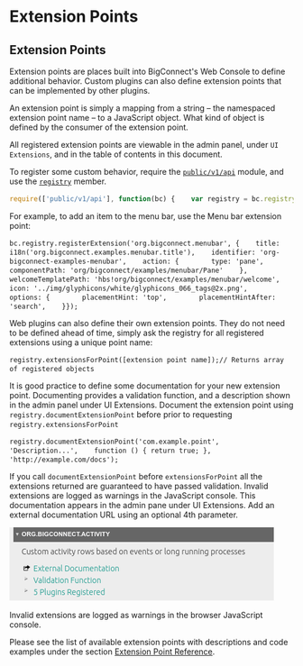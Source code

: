 # Extension Points

## Extension Points <a id="extension-points"></a>

Extension points are places built into BigConnect's Web Console to define additional behavior. Custom plugins can also define extension points that can be implemented by other plugins.

An extension point is simply a mapping from a string – the namespaced extension point name – to a JavaScript object. What kind of object is defined by the consumer of the extension point.

All registered extension points are viewable in the admin panel, under `UI Extensions`, and in the table of contents in this document.

To register some custom behavior, require the [`public/v1/api`](https://docs.bigconnect.io/~/drafts/-LQEgexO3YP4CDrrELDr/primary/javascript/module-public_v1_api.html) module, and use the [`registry`](https://docs.bigconnect.io/~/drafts/-LQEgexO3YP4CDrrELDr/primary/javascript/module-registry.html) member.

```javascript
require(['public/v1/api'], function(bc) {    var registry = bc.registry;    registry.registerExtension([extension point name], [extension point object])})
```

For example, to add an item to the menu bar, use the Menu bar extension point:

```text
bc.registry.registerExtension('org.bigconnect.menubar', {    title: i18n('org.bigconnect.examples.menubar.title'),    identifier: 'org-bigconnect-examples-menubar',    action: {        type: 'pane',        componentPath: 'org/bigconnect/examples/menubar/Pane'    },    welcomeTemplatePath: 'hbs!org/bigconnect/examples/menubar/welcome',    icon: '../img/glyphicons/white/glyphicons_066_tags@2x.png',    options: {        placementHint: 'top',        placementHintAfter: 'search',    }});
```

Web plugins can also define their own extension points. They do not need to be defined ahead of time, simply ask the registry for all registered extensions using a unique point name:

```text
registry.extensionsForPoint([extension point name]);// Returns array of registered objects
```

It is good practice to define some documentation for your new extension point. Documenting provides a validation function, and a description shown in the admin panel under UI Extensions. Document the extension point using `registry.documentExtensionPoint` before prior to requesting `registry.extensionsForPoint`

```text
registry.documentExtensionPoint('com.example.point',    'Description...',    function () { return true; },    'http://example.com/docs');
```

If you call `documentExtensionPoint` before `extensionsForPoint` all the extensions returned are guaranteed to have passed validation. Invalid extensions are logged as warnings in the JavaScript console. This documentation appears in the admin pane under UI Extensions. Add an external documentation URL using an optional 4th parameter.

![](../../../.gitbook/assets/image%20%2842%29.png)

Invalid extensions are logged as warnings in the browser JavaScript console.

Please see the list of available extension points with descriptions and code examples under the section [Extension Point Reference](extension-point-reference-1/).



